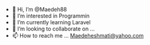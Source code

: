 - 👋 Hi, I’m @Maedeh88
- 👀 I’m interested in Programmin
- 🌱 I’m currently learning Laravel
- 💞️ I’m looking to collaborate on ...
- 📫 How to reach me ... Maedeheshmati@yahoo.com

<!---
Maedeh88/Maedeh88 is a ✨ special ✨ repository because its `README.md` (this file) appears on your GitHub profile.
You can click the Preview link to take a look at your changes.
--->
